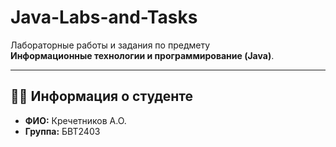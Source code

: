 # Java-Labs-and-Tasks
Лабораторные работы и задания по предмету  
**Информационные технологии и программирование (Java)**.

---

## 👨‍🎓 Информация о студенте
- **ФИО:** Кречетников А.О. 
- **Группа:** БВТ2403  
